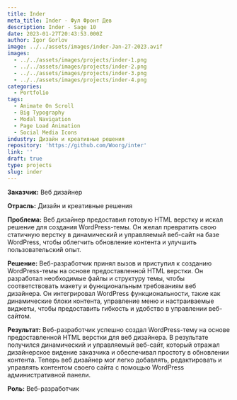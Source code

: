 ```yaml
---
title: Inder
meta_title: Inder - Фул Фронт Дев
description: Inder - Sage 10
date: 2023-01-27T20:43:53.000Z
author: Igor Gorlov
image: ../../assets/images/inder-Jan-27-2023.avif
images:
  - ../../assets/images/projects/inder-1.png
  - ../../assets/images/projects/inder-2.png
  - ../../assets/images/projects/inder-3.png
  - ../../assets/images/projects/inder-4.png
categories:
  - Portfolio
tags:
  - Animate On Scroll
  - Big Typography
  - Modal Navigation
  - Page Load Animation
  - Social Media Icons
industry: Дизайн и креативные решения
repository: 'https://github.com/Woorg/inter'
link: ''
draft: true
type: projects
slug: inder
---
```


**Заказчик:** Веб дизайнер

**Отрасль:** Дизайн и креативные решения

**Проблема:** Веб дизайнер предоставил готовую HTML верстку и искал решение для создания WordPress-темы. Он желал превратить свою статичную верстку в динамический и управляемый веб-сайт на базе WordPress, чтобы облегчить обновление контента и улучшить пользовательский опыт.

**Решение:** Веб-разработчик принял вызов и приступил к созданию WordPress-темы на основе предоставленной HTML верстки. Он разработал необходимые файлы и структуру темы, чтобы соответствовать макету и функциональным требованиям веб дизайнера. Он интегрировал WordPress функциональности, такие как динамические блоки контента, управление меню и настраиваемые виджеты, чтобы предоставить гибкость и удобство в управлении веб-сайтом.

**Результат:** Веб-разработчик успешно создал WordPress-тему на основе предоставленной HTML верстки для веб дизайнера. В результате получился динамический и управляемый веб-сайт, который отражал дизайнерское видение заказчика и обеспечивал простоту в обновлении контента. Теперь веб дизайнер мог легко добавлять, редактировать и управлять контентом своего сайта с помощью WordPress административной панели.

**Роль:** Веб-разработчик
